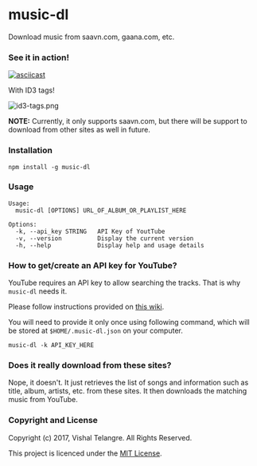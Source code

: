 # music-dl

Download music from saavn.com, gaana.com, etc.

### See it in action!

[![asciicast](https://user-images.githubusercontent.com/876195/27260168-c5d803fc-5442-11e7-8163-a08955d424ca.gif)](https://asciinema.org/a/125142?t=4)

With ID3 tags!

![id3-tags.png](https://user-images.githubusercontent.com/876195/27254951-4508b762-53b1-11e7-84e1-f5addc2953fa.png)


**NOTE:** Currently, it only supports saavn.com,
but there will be support to download from other sites as well
in future.

### Installation

```
npm install -g music-dl
```

### Usage

```
Usage:
  music-dl [OPTIONS] URL_OF_ALBUM_OR_PLAYLIST_HERE

Options:
  -k, --api_key STRING   API Key of YoutTube
  -v, --version          Display the current version
  -h, --help             Display help and usage details
```

### How to get/create an API key for YouTube?

YouTube requires an API key to allow searching the tracks.
That is why `music-dl` needs it.

Please follow instructions provided on [this wiki](https://github.com/vishaltelangre/music-dl/wiki/How-to-get-or-create-a-YouTube-API-Key%3F).

You will need to provide it only once using following command,
which will be stored at `$HOME/.music-dl.json` on your computer.

```
music-dl -k API_KEY_HERE
```

### Does it really download from these sites?

Nope, it doesn't.
It just retrieves the list of songs
and information such as title, album, artists, etc.
from these sites.
It then downloads the matching music from YouTube.

### Copyright and License

Copyright (c) 2017, Vishal Telangre. All Rights Reserved.

This project is licenced under the [MIT License](LICENSE.txt).
